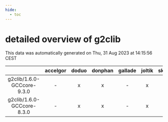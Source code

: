 ```yaml
---
hide:
  - toc
---
```


detailed overview of g2clib
===========================


This data was automatically generated on Thu, 31 Aug 2023 at 14:15:56 CEST  

| |accelgor|doduo|donphan|gallade|joltik|skitty|swalot|victini|
| :---: | :---: | :---: | :---: | :---: | :---: | :---: | :---: | :---: |
|g2clib/1.6.0-GCCcore-9.3.0|-|x|x|-|x|x|x|x|
|g2clib/1.6.0-GCCcore-8.3.0|-|x|x|-|x|x|-|x|
